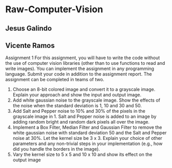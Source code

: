 # Raw-Computer-Vision
## Jesus Galindo
## Vicente Ramos

Assignment 1
For this assignment, you will have to write the code without the use of computer vision libraries
(other than to use functions to read and write images).
You can implement the assignment in any programming language. Submit your code in addition
to the assignment report. The assignment can be completed in teams of two.
1. Choose an 8-bit colored image and convert it to a grayscale image. Explain your
approach and show the input and output image.
2. Add white gaussian noise to the grayscale image. Show the effects of the noise when
the standard deviation is 1, 10 and 30 and 50.
3. Add Salt and Pepper noise to 10% and 30% of the pixels in the grayscale image in 1.
Salt and Pepper noise is added to an image by adding random bright and random dark
pixels all over the image.
4. Implement a Box Filter, Median Filter and Gaussian Filter to remove the white gaussian
noise with standard deviation 50 and the Salt and Pepper noise at 30%. Let the kernel
size be 3 x 3. Explain your choice of other parameters and any non-trivial steps in your
implementation (e.g., how did you handle the borders in the image).
5. Vary the kernel size to 5 x 5 and 10 x 10 and show its effect on the output image